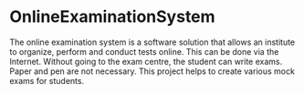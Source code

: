 # OnlineExaminationSystem
The online examination system is a software solution that allows an institute to organize,  perform and conduct tests online. This can be done via the Internet. Without going to the  exam centre, the student can write exams. Paper and pen are not necessary. This project helps  to create various mock exams for students.
